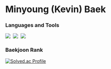 <h1>Minyoung (Kevin) Baek</h1>

<h3> Languages and Tools </h3>

<p>
    <img src="https://img.shields.io/badge/Python-3766AB?style=flat-square&logo=Python&logoColor=white"/></a>&nbsp
    <img src="https://img.shields.io/badge/C-A8B9CC?style=flat-square&logo=C&logoColor=white"/></a>&nbsp
    <img src="https://img.shields.io/badge/TensorFlow-FF6F00?style=flat-square&logo=tensorflow&logoColor=white"/></a>&nbsp

<h3> Baekjoon Rank </h3>

[![Solved.ac Profile](http://mazassumnida.wtf/api/v2/generate_badge?boj=kevin100my)](https://solved.ac/kevin100my/)
